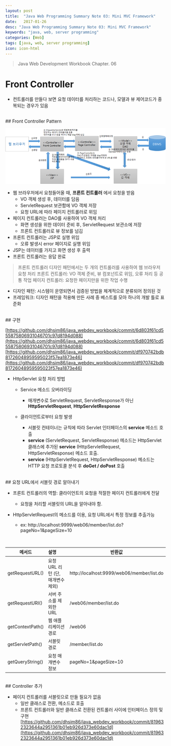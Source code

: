 ```yaml
---
layout: post
title:  "Java Web Programming Summary Note 03: Mini MVC Framework"
date:   2017-01-26
desc: "Java Web Programming Summary Note 03: Mini MVC Framework"
keywords: "java, web, server programming"
categories: [Web]
tags: [java, web, server programming]
icon: icon-html
---
```


> Java Web Development Workbook Chapter. 06

# Front Controller

* 컨트롤러를 만들다 보면 요청 데이터를 처리하는 코드나, 모델과 뷰 제어코드가 중복되는 경우가 있음

<br>
## Front Controller Pattern

![00.png](/static/assets/img/blog/web/2017-01-26-java_web_programming_03/00.png)

* 웹 브라우저에서 요청들어올 때, **프론트 컨트롤러** 에서 요청을 받음
  * VO 객체 생성 후, 데이터를 담음
  * ServletRequest 보관함에 VO 객체 저장
  * 요청 URL에 따라 페이지 컨트롤러로 위임
* 페이지 컨트롤러는 DAO를 사용하여 VO 객체 처리
  * 화면 생성을 위한 데이터 준비 후, ServletRequest 보관소에 저장
  * 프론트 컨트롤러로 뷰 정보를 넘김
* 프론트 컨트롤러는 JSP로 실행 위임
  * 오류 발생시 error 페이지로 실행 위임
* JSP는 데이터를 가지고 화면 생성 후 출력
* 프론트 컨트롤러는 응답 완료

> 프론트 컨트롤러 디자인 패턴에서는 두 개의 컨트롤러를 사용하여 웹 브라우저 요청 처리
프론트 컨트롤러: VO 객체 준비, 뷰 컴포넌트로 위임, 오류 처리 등 공통 작업
페이지 컨트롤러: 요청한 페이지만을 위한 작업 수행

* 디자인 패턴: 시스템이 운영되면서 검증된 방법을 체계적으로 분류되어 정의된 것
* 프레임워크: 디자인 패턴을 적용해 만든 사례 중 베스트를 모아 하나의 개발 틀로 표준화

<br>
## 구현

[https://github.com/dhsim86/java_webdev_workbook/commit/6d803f61cd555875806931046701c97d8194d088](https://github.com/dhsim86/java_webdev_workbook/commit/6d803f61cd555875806931046701c97d8194d088)
[https://github.com/dhsim86/java_webdev_workbook/commit/df970742bdb81726048959595023f57ea1873e46](https://github.com/dhsim86/java_webdev_workbook/commit/df970742bdb81726048959595023f57ea1873e46)

* HttpServlet 요청 처리 방법
  * Service 메소드 오버라이딩
    * 매개변수로 ServletRequest, ServletResponse가 아닌 **HttpServletRequest**, **HttpServletResponse**

  * 클라이언트로부터 요청 발생
    * 서블릿 컨테이너는 규칙에 따라 Servlet 인터페이스의 **service** 메소드 호출
    * **service** (ServletRequest, ServletResponse) 메소드는 HttpServlet 클래스에 추가된
    **service** (HttpServletRequest, HttpServletResponse) 메소드 호출.
    * **service** (HttpServletRequest, HttpServletResponse) 메소드는 HTTP 요청 프로토콜 분석 후 **doGet / doPost** 호출

<br>
## 요청 URL에서 서블릿 경로 알아내기

* 프론트 컨트롤러의 역할: 클라이언트의 요청을 적절한 페이지 컨트롤러에게 전달
  * 요청을 처리할 서블릿의 URL을 알아내야 함.

* HttpServletRequest의 메소드를 이용, 요청 URL에서 특정 정보를 추출가능
  * ex: http://localhost:9999/web06/member/list.do?pageNo=1&pageSize=10
<br>

| 메서드 | 설명 | 반환값 |
| ---------- | :--------- | --------- |
| getRequestURL() | 요청 URL 리턴 (단, 매개변수 제외) | http://localhost:9999/web06/member/list.do |
| getRequestURI() | 서버 주소를 제외한 URL | /web06/member/list.do |
| getContextPath() | 웹 애플리케이션 경로 | /web06 |
| getServletPath() | 서블릿 경로 | /member/list.do |
| getQueryString() | 요청 매개변수 정보 | pageNo=1&pageSize=10 |

<br>
## Controller 추가

* 페이지 컨트롤러를 서블릿으로 만들 필요가 없음
  * 일반 클래스로 전환, 메소드로 호출
  * 프론트 컨트롤러와 일반 클래스로 전환된 컨트롤러 사이에 인터페이스 정의 및 구현
[https://github.com/dhsim86/java_webdev_workbook/commit/819632323644a2951361b01eb926d373e60dac1d](https://github.com/dhsim86/java_webdev_workbook/commit/819632323644a2951361b01eb926d373e60dac1d)
